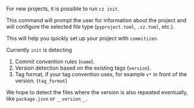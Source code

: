 For new projects, it is possible to run `cz init`.

This command will prompt the user for information about the project and will
configure the selected file type (`pyproject.toml`, `.cz.toml`, etc.).

This will help you quickly set up your project with `commitizen`.

Currently `init` is detecting

1. Commit convention rules (`name`).
2. Version detection based on the existing tags (`version`).
3. Tag format, if your tag convention uses, for example `v*` in front of the version. (`tag_format`)

We hope to detect the files where the version is also repeated eventually,
like `package.json` or `__version__`.
